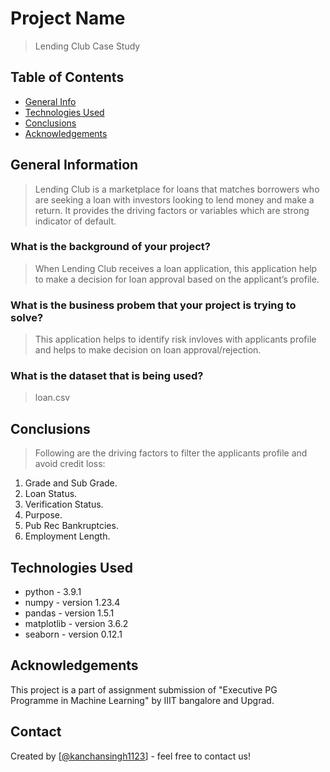 # Project Name
> Lending Club Case Study


## Table of Contents
* [General Info](#general-information)
* [Technologies Used](#technologies-used)
* [Conclusions](#conclusions)
* [Acknowledgements](#acknowledgements)


## General Information
> Lending Club is a marketplace for loans that matches borrowers who are seeking a loan with investors looking to lend money and make a return. It provides the driving factors or variables which are strong indicator of default.

### What is the background of your project?
> When Lending Club receives a loan application, this application help to make a decision for loan approval based on the applicant’s profile.

### What is the business probem that your project is trying to solve?
> This application helps to identify risk invloves with applicants profile and helps to make decision on loan approval/rejection.

### What is the dataset that is being used?
> loan.csv

## Conclusions
> Following are the driving factors to filter the applicants profile and avoid credit loss:
  1. Grade and Sub Grade.
  2. Loan Status.
  3. Verification Status.
  4. Purpose.
  5. Pub Rec Bankruptcies.
  6. Employment Length.


## Technologies Used
- python - 3.9.1
- numpy - version 1.23.4
- pandas - version 1.5.1
- matplotlib - version 3.6.2
- seaborn - version 0.12.1

## Acknowledgements
This project is a part of assignment submission of "Executive PG Programme in Machine Learning" by IIIT bangalore and Upgrad.


## Contact
Created by [[@kanchansingh1123](https://github.com/kanchansingh1123)] - feel free to contact us!

